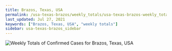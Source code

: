 ```yaml
---
title: Brazos, Texas, USA
permalink: /usa-texas-brazos/weekly_totals/usa-texas-brazos-weekly_totals.html
last_updated: Jul 27, 2021
keywords: ["Brazos, Texas, USA", "weekly totals"]
sidebar: usa-texas-brazos_sidebar
---
```


![Weekly Totals of Confirmed Cases for Brazos, Texas, USA](/covid_tracker/images/graphs/usa-texas-brazos-weekly_totals_graph.png)
